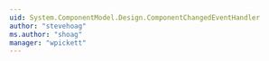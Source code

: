 ```yaml
---
uid: System.ComponentModel.Design.ComponentChangedEventHandler
author: "stevehoag"
ms.author: "shoag"
manager: "wpickett"
---
```


